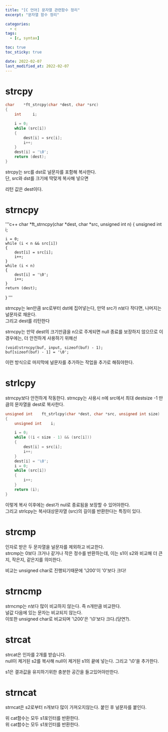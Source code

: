 ```yaml
---
title: "[C 언어] 문자열 관련함수 정리"
excerpt: "문자열 함수 정리"

categories:
  - c
tags:
  - [c, syntax]

toc: true
toc_sticky: true

date: 2022-02-07
last_modified_at: 2022-02-07
---
```


# strcpy

```c++
char	*ft_strcpy(char *dest, char *src)
{
	int		i;

	i = 0;
	while (src[i])
	{
		dest[i] = src[i];
		i++;
	}
	dest[i] = '\0';
	return (dest);
}
```

strcpy는 src를 dst로 널문자를 포함해 복사한다.  
단, src와 dst를 크기에 딱맞게 복사해 넣으면 

리턴 값은 dest이다.  

# strncpy

'''c++
char	*ft_strncpy(char *dest, char *src, unsigned int n)
{
	unsigned int		i;

	i = 0;
	while (i < n && src[i])
	{
		dest[i] = src[i];
		i++;
	}
	while (i < n)
	{
		dest[i] = '\0';
		i++;
	}
	return (dest);
}
'''

strncpy는 len만큼 src로부터 dst에 집어넣는다, 만약 src가 n보다 작다면, 나머지는 널문자로 채운다.  
그리고 dest를 리턴한다 

strncpy는 만약 dest의 크기만큼을 n으로 주게되면
null 종료를 보장하지 않으므로 이 경우에는, 더 안전하게 사용하기 위해선 

```
(void)strncpy(buf, input, sizeof(buf) - 1);
buf[sizeof(buf) - 1] = '\0';
```

이런 방식으로 마지막에 널문자를 추가하는 작업을 추가로 해줘야한다.  


# strlcpy


strncpy보다 안전하게 작동한다.
strncpy는 사용시 n에 src에서 최대 destsize -1 만큼의 문자열을 dest로 복사한다.  


```c
unsigned int	ft_strlcpy(char *dest, char *src, unsigned int size)
{
	unsigned int	i;

	i = 0;
	while ((i < size - 1) && (src[i]))
	{
		dest[i] = src[i];
		i++;
	}
	dest[i] = '\0';
	i = 0;
	while (src[i])
	{
		i++;
	}
	return (i);
}
```

이렇게 복사 이후에는 dest가 nul로 종료됨을 보장할 수 있어야한다.  
그리고 strlcpy는 복사대상문자열 (src)의 길이를 반환한다는 특징이 있다.  

# strcmp

인자로 받은 두 문자열을 널문자를 제외하고 비교한다.  
strcmp는 0보다 크거나 같거나 작은 정수를 반환하는데, 이는 s1이 s2와 비교해 더 큰지, 작은지, 같은지를 의미한다.  

비교는 unsigned char로 진행되기때문에 '\200'이 '0'보다 크다!  

# strncmp

strncmp는 n보다 많이 비교하지 않는다. 즉 n개만큼 비교한다.  
널값 다음에 있는 문자는 비교되지 않는다.  
이또한 unsigned char로 비교되며 '\200'은 '\0'보다 크다.(당연?). 

# strcat

strcat은 인자를 2개를 받습니다.  
null이 제거된 s2를 복사해 null이 제거된 s1의 끝에 넣는다. 그리고 '\0'을 추가한다.  

s1은 결과값을 유지하기위한 충분한 공간을 들고있어야만한다.  


# strncat 

strncat은 s2로부터 n개보다 많이 가져오지않는다. 붙인 후 널문자를 붙인다.  

위 cat함수는 모두 s1포인터를 반환한다.  
위 cat함수는 모두 s1포인터를 반환한다.  














